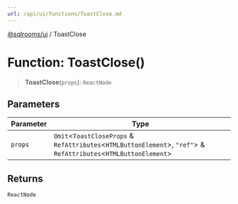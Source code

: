 ```yaml
---
url: /api/ui/functions/ToastClose.md
---
```

[@sqlrooms/ui](../index.md) / ToastClose

# Function: ToastClose()

> **ToastClose**(`props`): `ReactNode`

## Parameters

| Parameter | Type |
| ------ | ------ |
| `props` | `Omit`<`ToastCloseProps` & `RefAttributes`<`HTMLButtonElement`>, `"ref"`> & `RefAttributes`<`HTMLButtonElement`> |

## Returns

`ReactNode`
